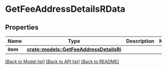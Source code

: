 # GetFeeAddressDetailsRData

## Properties

Name | Type | Description | Notes
------------ | ------------- | ------------- | -------------
**item** | [**crate::models::GetFeeAddressDetailsRi**](GetFeeAddressDetailsRI.md) |  | 

[[Back to Model list]](../README.md#documentation-for-models) [[Back to API list]](../README.md#documentation-for-api-endpoints) [[Back to README]](../README.md)


